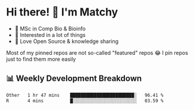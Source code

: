 # Hi there! 👋 I'm Matchy

- 🧬 MSc in Comp Bio & Bioinfo
- 🎈 Interested in a lot of things
- 💜 Love Open Source & knowledge sharing

Most of my pinned repos are not so-called "featured" repos 😂 I pin repos just to find them more easily

## 📊 Weekly Development Breakdown

<!--START_SECTION:waka-->

```txt
Other   1 hr 47 mins    ████████████████████████░   96.41 %
R       4 mins          █░░░░░░░░░░░░░░░░░░░░░░░░   03.59 %
```

<!--END_SECTION:waka-->
